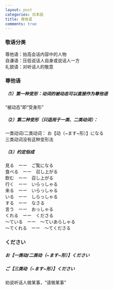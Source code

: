 ```yaml
---
layout: post
categories: 日本語
title: 尊他语
comments: true
---
```


### 敬语分类
尊他语：抬高会话内容中的人物  
自谦语：压低说话人自身或说话人一方  
礼貌语：对听话人的敬意  

### 尊他语
##### （1）第一种变形：动词的被动态可以直接作为尊他语
“被动态”即“受身形”  

##### （2）第二种变形（只适用于一类、二类动词）：
一类动词/二类动词： お【动（~ます~形）】になる  
三类动词没有这种变形法  

##### （3）约定俗成  
見る　ーー　ご覧になる  
食べる　ーー　召し上がる  
飲む　ーー　召し上がる  
行く　ーー　いらっしゃる  
来る　ーー　いらっしゃる  
いる　ーー　しらっしゃる  
する　ーー　なさる  
言う　ーー　おっしゃる  
くれる　ーー　くださる  
～ている　ーー　～ていあらしゃる  
～てくれる　ーー　～てくださる  

### ください
##### お【一类动/二类动（~ます~形）】ください
##### ご【三类动（~ます~形）】ください
劝说听话人做某事，“请做某事”  